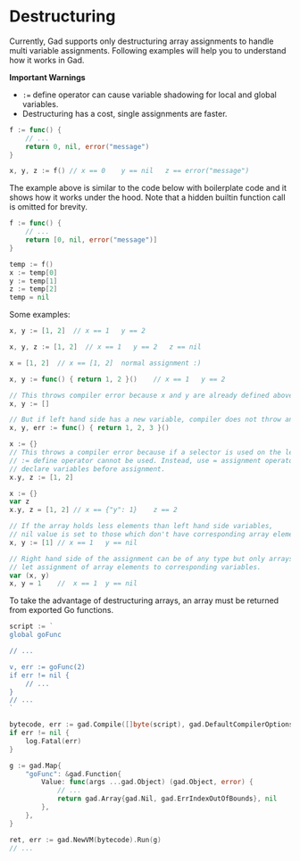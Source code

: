 # Destructuring

Currently, Gad supports only destructuring array assignments to handle multi
variable assignments.
Following examples will help you to understand how it works in Gad.

**Important Warnings**

- `:=` define operator can cause variable shadowing for local and global
variables.
- Destructuring has a cost, single assignments are faster.

```go
f := func() {
    // ...
    return 0, nil, error("message")
}

x, y, z := f() // x == 0    y == nil   z == error("message")
```

The example above is similar to the code below with boilerplate code and it
shows how it works under the hood. Note that a hidden builtin function call is
omitted for brevity.

```go
f := func() {
    // ...
    return [0, nil, error("message")]
}

temp := f()
x := temp[0]
y := temp[1]
z := temp[2]
temp = nil
```

Some examples:

```go
x, y := [1, 2]  // x == 1   y == 2

x, y, z := [1, 2]  // x == 1   y == 2   z == nil

x = [1, 2]  // x == [1, 2]  normal assignment :)
```

```go
x, y := func() { return 1, 2 }()    // x == 1   y == 2

// This throws compiler error because x and y are already defined above
x, y := []

// But if left hand side has a new variable, compiler does not throw an error
x, y, err := func() { return 1, 2, 3 }()
```

```go
x := {}
// This throws a compiler error because if a selector is used on the left hand side,
// := define operator cannot be used. Instead, use = assignment operator and
// declare variables before assignment.
x.y, z := [1, 2]
```

```go
x := {}
var z
x.y, z = [1, 2] // x == {"y": 1}    z == 2
```

```go
// If the array holds less elements than left hand side variables,
// nil value is set to those which don't have corresponding array element.
x, y := [1] // x == 1   y == nil
```

```go
// Right hand side of the assignment can be of any type but only arrays
// let assignment of array elements to corresponding variables.
var (x, y)
x, y = 1    //  x == 1  y == nil
```

To take the advantage of destructuring arrays, an array must be returned from
exported Go functions.

```go
script := `
global goFunc

// ...

v, err := goFunc(2)
if err != nil {
    // ...
}
// ...
`

bytecode, err := gad.Compile([]byte(script), gad.DefaultCompilerOptions)
if err != nil {
    log.Fatal(err)
}

g := gad.Map{
    "goFunc": &gad.Function{
        Value: func(args ...gad.Object) (gad.Object, error) {
            // ...
            return gad.Array{gad.Nil, gad.ErrIndexOutOfBounds}, nil
        },
    },
}

ret, err := gad.NewVM(bytecode).Run(g)
// ...
```
